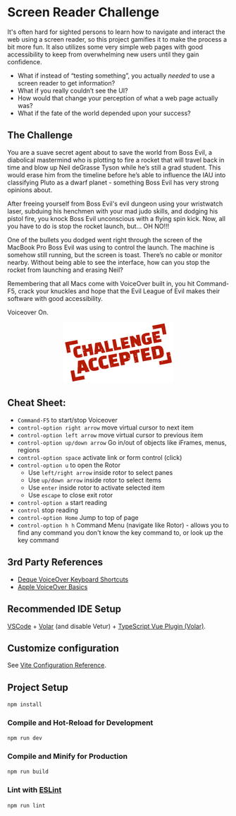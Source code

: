 # Screen Reader Challenge

It's often hard for sighted persons to learn how to navigate and interact the web using a screen reader, so this project gamifies it to make the process a bit more fun. It also utilizes some very simple web pages with good accessibility to keep from overwhelming new users until they gain confidence.

- What if instead of “testing something”, you actually _needed_ to use a screen reader to get information?
- What if you really couldn’t see the UI?
- How would that change your perception of what a web page actually was?
- What if the fate of the world depended upon your success?

## The Challenge

You are a suave secret agent about to save the world from Boss Evil, a diabolical mastermind who is plotting to fire a rocket that will travel back in time and blow up Neil deGrasse Tyson while he’s still a grad student. This would erase him from the timeline before he’s able to influence the IAU into classifying Pluto as a dwarf planet - something Boss Evil has very strong opinions about.

After freeing yourself from Boss Evil's evil dungeon using your wristwatch laser, subduing his henchmen with your mad judo skills, and dodging his pistol fire, you knock Boss Evil unconscious with a flying spin kick. Now, all you have to do is stop the rocket launch, but... OH NO!!!

One of the bullets you dodged went right through the screen of the MacBook Pro Boss Evil was using to control the launch. The machine is somehow still running, but the screen is toast. There’s no cable or monitor nearby. Without being able to see the interface, how can you stop the rocket from launching and erasing Neil?

Remembering that all Macs come with VoiceOver built in, you hit Command-F5, crack your knuckles and hope that the Evil League of Evil makes their software with good accessibility.

Voiceover On.

<center>
  <p>
    <a href="https://kcox1.github.io/screenReaderChallenge/" target="_blank"
      aria-label="Visit the screen reader challenge site">
      <img
        src="src/assets/button-challenge-accepted.png"
        alt="Screen reader challenge site"
        style="max-width:50%;width:250px;height:auto;" />
    </a>
  </p>
</center>

## Cheat Sheet:

- `Command-F5` to start/stop Voiceover
- `control-option right arrow` move virtual cursor to next item
- `control-option left arrow` move virtual cursor to previous item
- `control-option up/down arrow` Go in/out of objects like iFrames, menus, regions
- `control-option space` activate link or form control (click)
- `control-option u` to open the Rotor
  - Use `left/right arrow` inside rotor to select panes
  - Use `up/down arrow` inside rotor to select items
  - Use `enter` inside rotor to activate selected item
  - Use `escape` to close exit rotor
- `control-option a` start reading
- `control` stop reading
- `control-option Home` Jump to top of page
- `control-option h h` Command Menu (navigate like Rotor) - allows you to find any command you don't know the key command to, or look up the key command

## 3rd Party References

- [Deque VoiceOver Keyboard Shortcuts](https://dequeuniversity.com/screenreaders/voiceover-keyboard-shortcuts#vo-mac-basics)
- [Apple VoiceOver Basics](https://www.apple.com/voiceover/info/guide/_1124.html)

## Recommended IDE Setup

[VSCode](https://code.visualstudio.com/) + [Volar](https://marketplace.visualstudio.com/items?itemName=Vue.volar) (and disable Vetur) + [TypeScript Vue Plugin (Volar)](https://marketplace.visualstudio.com/items?itemName=Vue.vscode-typescript-vue-plugin).

## Customize configuration

See [Vite Configuration Reference](https://vitejs.dev/config/).

## Project Setup

```sh
npm install
```

### Compile and Hot-Reload for Development

```sh
npm run dev
```

### Compile and Minify for Production

```sh
npm run build
```

### Lint with [ESLint](https://eslint.org/)

```sh
npm run lint
```
